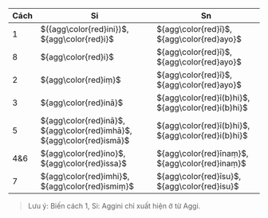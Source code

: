 <div class="declension-content" markdown="1">

| Cách | Si                                                                    | Sn                                                 |
| ---- | --------------------------------------------------------------------- | -------------------------------------------------- |
| 1    | $({agg\color{red}ini})$, ${agg\color{red}i}$                          | ${agg\color{red}ī}$, ${agg\color{red}ayo}$         |
| 8    | ${agg\color{red}i}$                                                   | ${agg\color{red}ī}$, ${agg\color{red}ayo}$         |
| 2    | ${agg\color{red}iṃ}$                                                  | ${agg\color{red}ī}$, ${agg\color{red}ayo}$         |
| 3    | ${agg\color{red}inā}$                                                 | ${agg\color{red}ī(b)hi}$, ${agg\color{red}i(b)hi}$ |
| 5    | ${agg\color{red}inā}$, ${agg\color{red}imhā}$, ${agg\color{red}ismā}$ | ${agg\color{red}ī(b)hi}$, ${agg\color{red}i(b)hi}$ |
| 4&6  | ${agg\color{red}ino}$, ${agg\color{red}issa}$                         | ${agg\color{red}īnaṃ}$, ${agg\color{red}inaṃ}$     |
| 7    | ${agg\color{red}imhi}$, ${agg\color{red}ismiṃ}$                       | ${agg\color{red}īsu}$, ${agg\color{red}isu}$       |

> Lưu ý: Biến cách 1, Si: Aggini chỉ xuất hiện ở từ Aggi.

</div>
